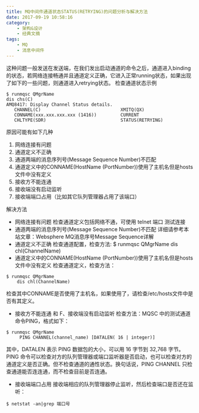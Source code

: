 ```yaml
---
title: MQ中间件通道状态STATUS(RETRYING)的问题分析与解决方法
date: 2017-09-19 10:58:16
category:
    - 架构&设计
    - 经典文摘
tags:
    - MQ
    - 消息中间件
---
```

这种问题一般发送在发送端，在我们发出启动通道的命令之后，通道进入binding的状态，若网络连接畅通并且通道定义正确，它进入正常running状态，如果出现了如下的一些问题，则通道进入retrying状态。
检查通道状态示例


```
$ runmqsc QMgrName
dis chs(C)
AMQ8417: Display Channel Status details.
   CHANNEL(C)                              XMITQ(QX)
   CONNAME(xxx.xxx.xxx.xxx (1416))         CURRENT
   CHLTYPE(SDR)                            STATUS(RETRYING)
```

 
原因可能有如下几种
1. 网络连接有问题
1. 通道定义不正确
1. 通道两端的消息序列号(Message Sequence Number)不匹配
1. 通道定义中的CONNAME(HostName (PortNumber))使用了主机名但是hosts文件中没有定义
1. 接收方不能连通
1. 接收端没有启动监听
1. 接收端端口占用（比如其它队列管理器占用了该端口）
 
解决方法
- 网络连接有问题
     检查通道定义包括网络不通，可使用  telnet  端口  测试连接
- 通道两端的消息序列号(Message Sequence Number)不匹配
     详细请参考本站文章：Websphere MQ消息序号Message Sequence详解
- 通道定义不正确
     检查通道配置，检查方法:
    $ runmqsc QMgrName
    dis chl(ChannelName)
- 通道定义中的CONNAME(HostName (PortNumber))使用了主机名但是hosts文件中没有定义
    检查通道定义，检查方法：
 

```
$ runmqsc QMgrName
    dis chl(ChannelName)
```

 
检查其中CONNAME是否使用了主机名，如果使用了，请检查/etc/hosts文件中是否有其定义。
- 接收方不能连通 和 F、接收端没有启动监听
检查方法：MQSC 中的测试通道命令PING，格式如下：

```
$ runmqsc QMgrName
     PING CHANNEL(channel_name) [DATALEN( 16 | integer)]
```

其中，DATALEN 表示 PING 数据包的大小，可以用 16 字节到 32,768 字节。
     PING 命令可以检查对方的队列管理器或端口监听器是否启动，也可以检查对方的通道定义是否正确。但不检查通道的通性状态。换句话说，PING CHANNEL 只检查通道能否连连通，而不检查目前是否连通。
- 接收端端口占用
     接收端相应的队列管理器停止监听，然后检查端口是否还在监听：
    
```
$ netstat -an|grep 端口号
```
